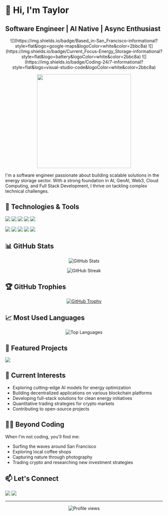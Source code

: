 # 👋 Hi, I'm Taylor

## Software Engineer | AI Native | Async Enthusiast

<p align="center">
  ![](https://img.shields.io/badge/Based_in-San_Francisco-informational?style=flat&logo=google-maps&logoColor=white&color=2bbc8a)
  ![](https://img.shields.io/badge/Current_Focus-Energy_Storage-informational?style=flat&logo=battery&logoColor=white&color=2bbc8a)
  ![](https://img.shields.io/badge/Coding-24/7-informational?style=flat&logo=visual-studio-code&logoColor=white&color=2bbc8a)
</p>

<p align="center">
  <img src="https://media.giphy.com/media/13HgwGsXF0aiGY/giphy.gif" width="300" />
</p>

I'm a software engineer passionate about building scalable solutions in the energy storage sector. With a strong foundation in AI, GenAI, Web3, Cloud Computing, and Full Stack Development, I thrive on tackling complex technical challenges.

## 🔧 Technologies & Tools

![](https://img.shields.io/badge/Code-JavaScript-informational?style=flat&logo=javascript&logoColor=white&color=3498db)
![](https://img.shields.io/badge/Code-Python-informational?style=flat&logo=python&logoColor=white&color=3498db)
![](https://img.shields.io/badge/Code-React-informational?style=flat&logo=react&logoColor=white&color=3498db)
![](https://img.shields.io/badge/Code-TypeScript-informational?style=flat&logo=typescript&logoColor=white&color=3498db)
![](https://img.shields.io/badge/Code-Solidity-informational?style=flat&logo=solidity&logoColor=white&color=3498db)

![](https://img.shields.io/badge/Tools-Docker-informational?style=flat&logo=docker&logoColor=white&color=e74c3c)
![](https://img.shields.io/badge/Tools-Kubernetes-informational?style=flat&logo=kubernetes&logoColor=white&color=e74c3c)
![](https://img.shields.io/badge/Tools-AWS-informational?style=flat&logo=amazon-aws&logoColor=white&color=e74c3c)
![](https://img.shields.io/badge/Tools-TensorFlow-informational?style=flat&logo=tensorflow&logoColor=white&color=e74c3c)
![](https://img.shields.io/badge/Tools-PyTorch-informational?style=flat&logo=pytorch&logoColor=white&color=e74c3c)

## 📊 GitHub Stats

<p align="center">
  <img src="https://github-readme-stats.vercel.app/api?username=lllyt8&show_icons=true&theme=radical" alt="GitHub Stats" />
</p>

<p align="center">
  <img src="https://github-readme-streak-stats.herokuapp.com/?user=lllyt8&theme=radical" alt="GitHub Streak" />
</p>

## 🏆 GitHub Trophies

<p align="center">
  <a href="https://github.com/ryo-ma/github-profile-trophy">
    <img src="https://github-profile-trophy.vercel.app/?username=lllyt8&theme=radical&row=1&column=6&margin-w=15" alt="GitHub Trophy" />
  </a>
</p>

## 📈 Most Used Languages

<p align="center">
  <img src="https://github-readme-stats.vercel.app/api/top-langs/?username=lllyt8&layout=compact&theme=radical" alt="Top Languages" />
</p>

## 🚀 Featured Projects

<a href="https://github.com/lllyt8/Contributor">
  <img align="center" src="https://github-readme-stats.vercel.app/api/pin/?username=lllyt8&repo=Contributor&theme=radical" />
</a>

## 🌱 Current Interests

- Exploring cutting-edge AI models for energy optimization
- Building decentralized applications on various blockchain platforms
- Developing full-stack solutions for clean energy initiatives
- Quantitative trading strategies for crypto markets
- Contributing to open-source projects

## 🏄‍♂️ Beyond Coding

When I'm not coding, you'll find me:
- Surfing the waves around San Francisco
- Exploring local coffee shops
- Capturing nature through photography
- Trading crypto and researching new investment strategies

## 📫 Let's Connect

[![](https://img.shields.io/badge/LinkedIn-0077B5?style=for-the-badge&logo=linkedin&logoColor=white)](https://www.linkedin.com/in/yourlinkedin/)
[![](https://img.shields.io/badge/GitHub-100000?style=for-the-badge&logo=github&logoColor=white)](https://github.com/lllyt8)

---

<p align="center">
  <img src="https://komarev.com/ghpvc/?username=lllyt8&color=green" alt="Profile views" />
</p>

<!-- Inspired by many awesome GitHub profiles -->
